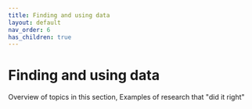 ```yaml
---
title: Finding and using data
layout: default
nav_order: 6
has_children: true
---
```


# Finding and using data

Overview of topics in this section, Examples of research that "did it right"